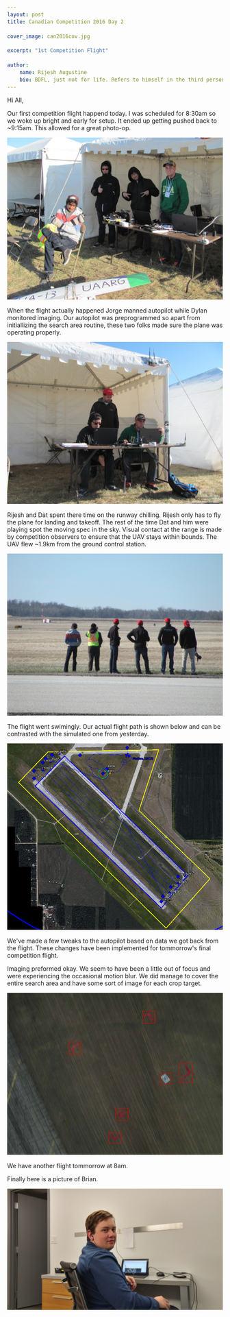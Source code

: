 ```yaml
---
layout: post
title: Canadian Competition 2016 Day 2

cover_image: can2016cov.jpg

excerpt: "1st Competition Flight"

author:
    name: Rijesh Augustine
    bio: BDFL, just not for life. Refers to himself in the third person.
---
```


Hi All,

Our first competition flight happend today. I was scheduled for 8:30am so we woke up bright and early for setup. It ended up getting pushed back to ~9:15am. This allowed for a great photo-op. 

<div class="full zoomable"><img src="/assets/images/gangsters.jpg"></div>

When the flight actually happened Jorge manned autopilot while Dylan monitored imaging. Our autopilot was preprogrammed so apart from initiallizing the search area routine, these two folks made sure the plane was operating properly. 

<div class="full zoomable"><img src="/assets/images/monitoring.jpg"></div>

Rijesh and Dat spent there time on the runway chilling. Rijesh only has to fly the plane for landing and takeoff. The rest of the time Dat and him were playing spot the moving spec in the sky. Visual contact at the range is made by competition observers to ensure that the UAV stays within bounds. The UAV flew ~1.9km from the ground control station.

 <div class="full zoomable"><img src="/assets/images/chilling.jpg"></div>


The flight went swimingly. Our actual flight path is shown below and can be contrasted with the simulated one from yesterday.

 <div class="full zoomable"><img src="/assets/images/compday2real.png"></div>

We've made a few tweaks to the autopilot based on data we got back from the flight. These changes have been implemented for tommorrow's final competition flight.

Imaging preformed okay. We seem to have been a little out of focus and were experiencing the occasional motion blur. We did manage to cover the entire search area and have some sort of image for each crop target.

<div class="full zoomable"><img src="/assets/images/can2016target.jpg"></div>

We have another flight tommorrow at 8am.

Finally here is a picture of Brian.

<div class="full zoomable"><img src="/assets/images/brian.jpg"></div>



